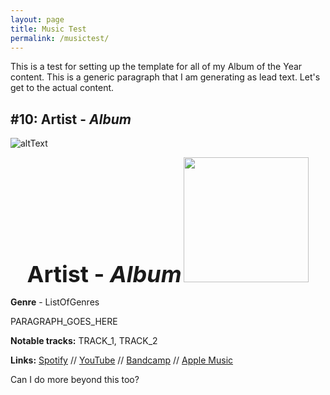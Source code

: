 ```yaml
---
layout: page
title: Music Test
permalink: /musictest/
---
```


This is a test for setting up the template for all of my Album of the Year content. This is a generic paragraph that I am generating as lead text. Let's get to the actual content.

<!-- more -->

## #10: Artist - *Album*

![altText][a10Art]

<div align="center">
	<span style="font-size: 36px"><strong>Artist - <em>Album</em></strong></span>
	<img src="https://f4.cbcits.com/img/a3558358609_10.jpg" style="width:200px" />
</div>

**Genre** - ListOfGenres

PARAGRAPH_GOES_HERE

**Notable tracks:** TRACK_1, TRACK_2

**Links:** [Spotify][a10Spotify] // [YouTube][a10YT] // [Bandcamp][a10Bandcamp] // [Apple Music][a10Apple]


[a10art]: https://f4.bcbits.com/img/a3558358609_10.jpg
[a10Spotify]: http://google.com
[a10YT]: http://google.com
[a10Bandcamp]: http://google.com
[a10Apple]: http://google.com

Can I do more beyond this too?